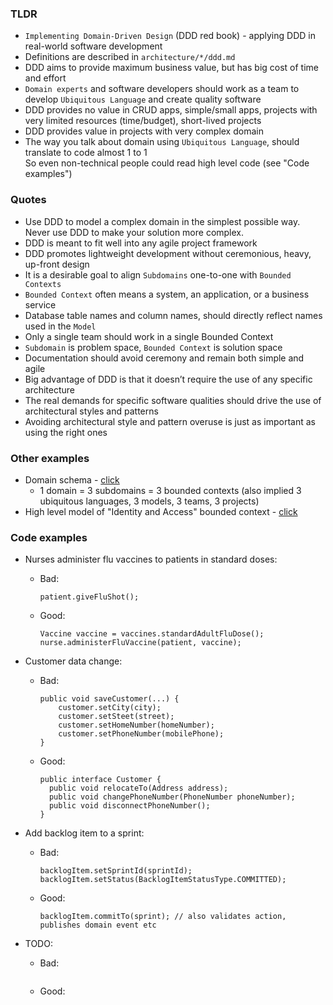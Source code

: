 ### TLDR
* `Implementing Domain-Driven Design` (DDD red book) - applying DDD in real-world software development
* Definitions are described in `architecture/*/ddd.md`
* DDD aims to provide maximum business value, but has big cost of time and effort
* `Domain experts` and software developers should work as a team to develop `Ubiquitous Language` and create quality software
* DDD provides no value in CRUD apps, simple/small apps, projects with very limited resources (time/budget), short-lived projects
* DDD provides value in projects with very complex domain
* The way you talk about domain using `Ubiquitous Language`, should translate to code almost 1 to 1 \
    So even non-technical people could read high level code (see "Code examples")

### Quotes
* Use DDD to model a complex domain in the simplest possible way. Never use DDD to make your solution more complex.
* DDD is meant to fit well into any agile project framework
* DDD promotes lightweight development without ceremonious, heavy, up-front design
* It is a desirable goal to align `Subdomains` one-to-one with `Bounded Contexts`
* `Bounded Context` often means a system, an application, or a business service
* Database table names and column names, should directly reflect names used in the `Model`
* Only a single team should work in a single Bounded Context
* `Subdomain` is problem space, `Bounded Context` is solution space
* Documentation should avoid ceremony and remain both simple and agile
* Big advantage of DDD is that it doesn’t require the use of any specific architecture
* The real demands for specific software qualities should drive the use of architectural styles and patterns
* Avoiding architectural style and pattern overuse is just as important as using the right ones

### Other examples
* Domain schema - [click](images/ddd-red-book/domain-schema.png)
  * 1 domain = 3 subdomains = 3 bounded contexts (also implied 3 ubiquitous languages, 3 models, 3 teams, 3 projects)
* High level model of "Identity and Access" bounded context - [click](images/ddd-red-book/bounded-context-model.png)

### Code examples
* Nurses administer flu vaccines to patients in standard doses:
  * Bad:
    ```
    patient.giveFluShot();
    ```
  * Good:
    ```
    Vaccine vaccine = vaccines.standardAdultFluDose();
    nurse.administerFluVaccine(patient, vaccine);
    ```
* Customer data change:
  * Bad:
    ```
    public void saveCustomer(...) {
        customer.setCity(city);
        customer.setSteet(street);
        customer.setHomeNumber(homeNumber);
        customer.setPhoneNumber(mobilePhone);
    }
    ```
  * Good:
    ```
    public interface Customer {
      public void relocateTo(Address address);
      public void changePhoneNumber(PhoneNumber phoneNumber);
      public void disconnectPhoneNumber();
    }
    ```
* Add backlog item to a sprint:
  * Bad:
    ```
    backlogItem.setSprintId(sprintId);
    backlogItem.setStatus(BacklogItemStatusType.COMMITTED);
    ```
  * Good:
    ```
    backlogItem.commitTo(sprint); // also validates action, publishes domain event etc
    ```
  
* TODO:
  * Bad:
    ```
    ```
  * Good:
    ```
    ```
